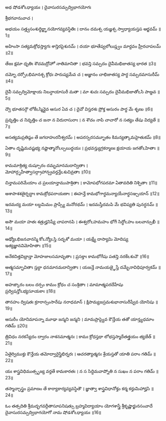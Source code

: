 అథ షోడశోఽధ్యాయః ।
దైవాసురసమ్పద్విభాగయోగః

శ్రీభగవానువాచ ।

అభయం సత్త్వసంశుద్ధిర్జ్ఞానయోగవ్యవస్థితిః ।
దానం దమశ్చ యజ్ఞశ్చ స్వాధ్యాయస్తప ఆర్జవమ్ ॥1॥

అహింసా సత్యమక్రోధస్త్యాగః శాన్తిరపైశునమ్ ।
దయా భూతేష్వలోలుప్త్వం మార్దవం హ్రీరచాపలమ్ ॥2॥

తేజః క్షమా ధృతిః శౌచమద్రోహో నాతిమానితా ।
భవన్తి సమ్పదం దైవీమభిజాతస్య భారత ॥3॥

దమ్భో దర్పోఽభిమానశ్చ క్రోధః పారుష్యమేవ చ ।
అజ్ఞానం చాభిజాతస్య పార్థ సమ్పదమాసురీమ్ ॥4॥

దైవీ సమ్పద్విమోక్షాయ నిబన్ధాయాసురీ మతా ।
మా శుచః సమ్పదం దైవీమభిజాతోఽసి పాణ్డవ ॥5॥

ద్వౌ భూతసర్గౌ లోకేఽస్మిన్దైవ ఆసుర ఏవ చ ।
దైవో విస్తరశః ప్రోక్త ఆసురం పార్థ మే శృణు ॥6॥

ప్రవృత్తిం చ నివృత్తిం చ జనా న విదురాసురాః ।
న శౌచం నాపి చాచారో న సత్యం తేషు విద్యతే ॥7॥

అసత్యమప్రతిష్ఠం తే జగదాహురనీశ్వరమ్ ।
అపరస్పరసమ్భూతం కిమన్యత్కామహైతుకమ్ ॥8॥

ఏతాం దృష్టిమవష్టభ్య నష్టాత్మానోఽల్పబుద్ధయః ।
ప్రభవన్త్యుగ్రకర్మాణః క్షయాయ జగతోఽహితాః ॥9॥

కామమాశ్రిత్య దుష్పూరం దమ్భమానమదాన్వితాః ।
మోహాద్గృహీత్వాసద్గ్రాహాన్ప్రవర్తన్తేఽశుచివ్రతాః ॥10॥

చిన్తామపరిమేయాం చ ప్రలయాన్తాముపాశ్రితాః ।
కామోపభోగపరమా ఏతావదితి నిశ్చితాః ॥11॥

ఆశాపాశశతైర్బద్ధాః కామక్రోధపరాయణాః ।
ఈహన్తే కామభోగార్థమన్యాయేనార్థసఞ్చయాన్ ॥12॥

ఇదమద్య మయా లబ్ధమిమం ప్రాప్స్యే మనోరథమ్ ।
ఇదమస్తీదమపి మే భవిష్యతి పునర్ధనమ్ ॥13॥

అసౌ మయా హతః శత్రుర్హనిష్యే చాపరానపి ।
ఈశ్వరోఽహమహం భోగీ సిద్ధోఽహం బలవాన్సుఖీ ॥14॥

ఆఢ్యోఽభిజనవానస్మి కోఽన్యోఽస్తి సదృశో మయా ।
యక్ష్యే దాస్యామి మోదిష్య ఇత్యజ్ఞానవిమోహితాః ॥15॥

అనేకచిత్తవిభ్రాన్తా మోహజాలసమావృతాః ।
ప్రసక్తాః కామభోగేషు పతన్తి నరకేఽశుచౌ ॥16॥

ఆత్మసమ్భావితాః స్తబ్ధా ధనమానమదాన్వితాః ।
యజన్తే నామయజ్ఞైస్తే దమ్భేనావిధిపూర్వకమ్ ॥17॥

అహఙ్కారం బలం దర్పం కామం క్రోధం చ సంశ్రితాః ।
మామాత్మపరదేహేషు ప్రద్విషన్తోఽభ్యసూయకాః ॥18॥

తానహం ద్విషతః క్రూరాన్సంసారేషు నరాధమాన్ ।
క్షిపామ్యజస్రమశుభానాసురీష్వేవ యోనిషు ॥19॥

ఆసురీం యోనిమాపన్నా మూఢా జన్మని జన్మని ।
మామప్రాప్యైవ కౌన్తేయ తతో యాన్త్యధమాం గతిమ్ ॥20॥

త్రివిధం నరకస్యేదం ద్వారం నాశనమాత్మనః ।
కామః క్రోధస్తథా లోభస్తస్మాదేతత్త్రయం త్యజేత్ ॥21॥

ఏతైర్విముక్తః కౌన్తేయ తమోద్వారైస్త్రిభిర్నరః ।
ఆచరత్యాత్మనః శ్రేయస్తతో యాతి పరాం గతిమ్ ॥22॥

యః శాస్త్రవిధిముత్సృజ్య వర్తతే కామకారతః ।
న స సిద్ధిమవాప్నోతి న సుఖం న పరాం గతిమ్ ॥23॥

తస్మాచ్ఛాస్త్రం ప్రమాణం తే కార్యాకార్యవ్యవస్థితౌ ।
జ్ఞాత్వా శాస్త్రవిధానోక్తం కర్మ కర్తుమిహార్హసి ॥24॥


ఓం తత్సదితి శ్రీమద్భగవద్గీతాసూపనిషత్సు
బ్రహ్మవిద్యాయాం యోగశాస్త్రే శ్రీకృష్ణార్జునసంవాదే
దైవాసురసమ్పద్విభాగయోగో నామ షోడశోఽధ్యాయః ॥16॥